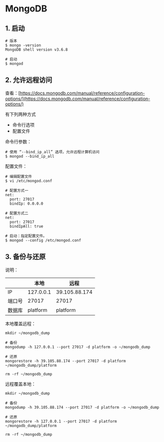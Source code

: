 # MongoDB

## 1. 启动

```shell
# 版本
$ mongo -version
MongoDB shell version v3.6.8

# 启动
$ mongod
```

## 2. 允许远程访问

查看：[https://docs.mongodb.com/manual/reference/configuration-options/](https://docs.mongodb.com/manual/reference/configuration-options/)

有下列两种方式

* 命令行选项
* 配置文件

命令行参数：

```shell
# 使用 “--bind_ip_all” 选项，允许远程计算机访问
$ mongod --bind_ip_all
```

配置文件：

```shell
# 编辑配置文件
$ vi /etc/mongod.conf

# 配置方式一
net:
  port: 27017
  bindIp: 0.0.0.0

# 配置方式二
net:
  port: 27017
  bindIpAll: true

# 启动：指定配置文件。
$ mongod --config /etc/mongod.conf
```

## 3. 备份与还原

说明：

| | 本地 | 远程 |
| - | - | - |
| IP | 127.0.0.1 | 39.105.88.174 |
| 端口号 | 27017 | 27017 |
| 数据库 | platform | platform |

本地覆盖远程：

```shell
mkdir ~/mongodb_dump

# 备份
mongodump -h 127.0.0.1 --port 27017 -d platform -o ~/mongodb_dump

# 还原
mongorestore -h 39.105.88.174 --port 27017 -d platform ~/mongodb_dump/platform

rm -rf ~/mongodb_dump
```

远程覆盖本地：

```shell
mkdir ~/mongodb_dump

# 备份
mongodump -h 39.105.88.174 --port 27017 -d platform -o ~/mongodb_dump

# 还原
mongorestore -h 127.0.0.1 --port 27017 -d platform ~/mongodb_dump/platform

rm -rf ~/mongodb_dump
```